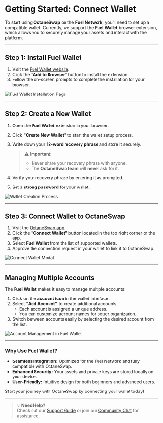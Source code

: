 # Getting Started: Connect Wallet

To start using **OctaneSwap** on the **Fuel Network**, you'll need to set up a compatible wallet. Currently, we support the **Fuel Wallet** browser extension, which allows you to securely manage your assets and interact with the platform.

---

## Step 1: Install Fuel Wallet

1. Visit the [Fuel Wallet website](https://wallet.fuel.network).
2. Click the **"Add to Browser"** button to install the extension.
3. Follow the on-screen prompts to complete the installation for your browser.

![Fuel Wallet Installation Page](./screenshots/fuel-wallet-installation.png)

---

## Step 2: Create a New Wallet

1. Open the **Fuel Wallet** extension in your browser.
2. Click **"Create New Wallet"** to start the wallet setup process.
3. Write down your **12-word recovery phrase** and store it securely.

   > ⚠️ **Important:**  
   > - Never share your recovery phrase with anyone.  
   > - The **OctaneSwap team** will **never** ask for it.

4. Verify your recovery phrase by entering it as prompted.
5. Set a **strong password** for your wallet.

![Wallet Creation Process](./screenshots/fuel-wallet-creation.png)

---

## Step 3: Connect Wallet to OctaneSwap

1. Visit the [OctaneSwap app](https://app.octaneswap.io).
2. Click the **"Connect Wallet"** button located in the top right corner of the app.
3. Select **Fuel Wallet** from the list of supported wallets.
4. Approve the connection request in your wallet to link it to OctaneSwap.

![Connect Wallet Modal](./screenshots/connect-wallet-modal.png)

---

## Managing Multiple Accounts

The **Fuel Wallet** makes it easy to manage multiple accounts:

1. Click on the **account icon** in the wallet interface.
2. Select **"Add Account"** to create additional accounts.  
   - Each account is assigned a unique address.
   - You can customize account names for better organization.
3. Switch between accounts easily by selecting the desired account from the list.

![Account Management in Fuel Wallet](./screenshots/manage-accounts.png)

---

### Why Use Fuel Wallet?

- **Seamless Integration:** Optimized for the Fuel Network and fully compatible with OctaneSwap.  
- **Enhanced Security:** Your assets and private keys are stored locally on your device.  
- **User-Friendly:** Intuitive design for both beginners and advanced users.  

Start your journey with OctaneSwap by connecting your wallet today!

---

> 💡 **Need Help?**  
> Check out our [Support Guide](./support/getting-help.md) or join our [Community Chat](https://t.me/octaneswap) for assistance.
